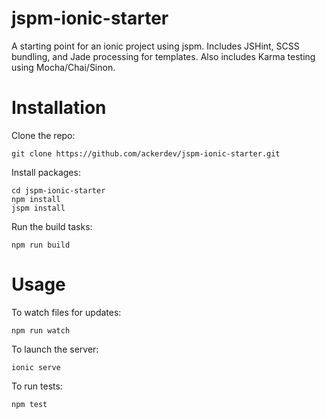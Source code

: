 # jspm-ionic-starter
A starting point for an ionic project using jspm. Includes JSHint, SCSS bundling, and Jade processing for templates. Also includes Karma testing using Mocha/Chai/Sinon.

# Installation
Clone the repo:
```
git clone https://github.com/ackerdev/jspm-ionic-starter.git
```

Install packages:
```
cd jspm-ionic-starter
npm install
jspm install
```

Run the build tasks:
```
npm run build
```

# Usage
To watch files for updates:
```
npm run watch
```

To launch the server:
```
ionic serve
```

To run tests:
```
npm test
```